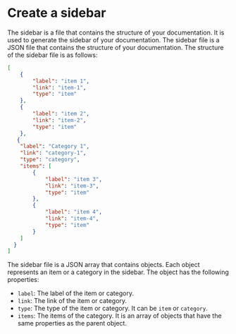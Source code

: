 # Create a sidebar

The sidebar is a file that contains the structure of your documentation. It is used to generate the sidebar of your documentation. The sidebar file is a JSON file that contains the structure of your documentation. The structure of the sidebar file is as follows:

```json
[
    {
        "label": "item 1",
        "link": "item-1",
        "type": "item"
    },
    {
        "label": "item 2",
        "link": "item-2",
        "type": "item"
    },
   {
    "label": "Category 1",
    "link": "category-1",
    "type": "category",
    "items": [
        {
            "label": "item 3",
            "link": "item-3",
            "type": "item"
        },
        {
            "label": "item 4",
            "link": "item-4",
            "type": "item"
        }
    ]
  }
]
```

The sidebar file is a JSON array that contains objects. Each object represents an item or a category in the sidebar. The object has the following properties:
 * `label`: The label of the item or category.
 * `link`: The link of the item or category.
 * `type`: The type of the item or category. It can be `item` or `category`.
 * `items`: The items of the category. It is an array of objects that have the same properties as the parent object.